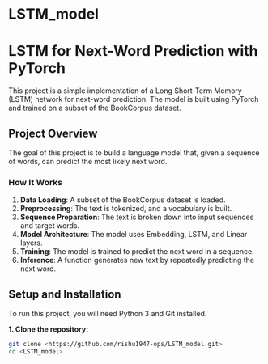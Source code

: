# LSTM_model

# LSTM for Next-Word Prediction with PyTorch

This project is a simple implementation of a Long Short-Term Memory (LSTM) network for next-word prediction. The model is built using PyTorch and trained on a subset of the BookCorpus dataset.

## Project Overview

The goal of this project is to build a language model that, given a sequence of words, can predict the most likely next word.

### How It Works

1.  **Data Loading**: A subset of the BookCorpus dataset is loaded.
2.  **Preprocessing**: The text is tokenized, and a vocabulary is built.
3.  **Sequence Preparation**: The text is broken down into input sequences and target words.
4.  **Model Architecture**: The model uses Embedding, LSTM, and Linear layers.
5.  **Training**: The model is trained to predict the next word in a sequence.
6.  **Inference**: A function generates new text by repeatedly predicting the next word.

## Setup and Installation

To run this project, you will need Python 3 and Git installed.

**1. Clone the repository:**
```bash
git clone <https://github.com/rishu1947-ops/LSTM_model.git>
cd <LSTM_model>
